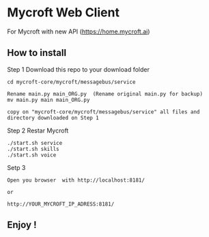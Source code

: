 **Mycroft Web Client**
===================

For Mycroft with new API (https://home.mycroft.ai) 



How to install
-------------
Step 1  Download this repo to your download folder

    cd mycroft-core/mycroft/messagebus/service

    Rename main.py main_ORG.py 	(Rename original main.py for backup)
    mv main.py main main_ORG.py

    copy on "mycroft-core/mycroft/messagebus/service" all files and directory downloaded on Step 1


Step 2	Restar Mycroft

    ./start.sh service
    ./start.sh skills
    ./start.sh voice


Setp 3

    Open you browser  with http://localhost:8181/

    or
     
    http://YOUR_MYCROFT_IP_ADRESS:8181/


**Enjoy !**
--------

